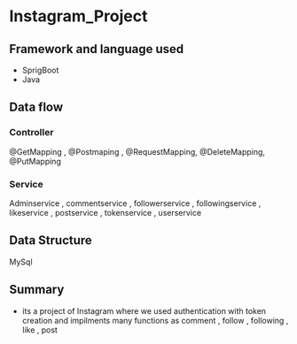 # Instagram_Project
## Framework and language used
* SprigBoot  
* Java

## Data flow
### Controller 
@GetMapping , @Postmaping , @RequestMapping, @DeleteMapping, @PutMapping

### Service 
Adminservice , commentservice , followerservice , followingservice , likeservice , postservice , tokenservice , userservice

## Data Structure
MySql

## Summary
* its a project of Instagram where we used authentication with token creation and impilments many functions as comment , follow , following , like , post 
